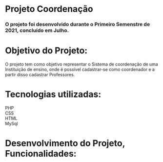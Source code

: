 # Projeto Coordenação

<h3>O projeto foi desenvolvido durante o Primeiro Semenstre de 2021, concluído em Julho.</h3>

<h1>Objetivo do Projeto:</h1>
O projeto tem como objetivo representar o Sistema de coordenação de uma Instituição de ensino, onde é possível cadastrar-se como coordenador e a partir disso cadastrar Professores.

<h1>Tecnologias utilizadas:</h1>
PHP<br>
CSS<br>
HTML<br>
MySql

<h1>Desenvolvimento do Projeto, Funcionalidades:</h1>
